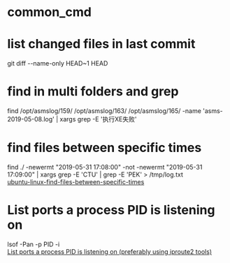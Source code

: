 # common_cmd

# list changed files in last commit
   git diff --name-only HEAD~1 HEAD

# find in multi folders and grep 
   find /opt/asmslog/159/ /opt/asmslog/163/ /opt/asmslog/165/ -name 'asms-2019-05-08.log' |  xargs grep -E '执行XE失败'

# find files between specific times
   find ./ -newermt "2019-05-31 17:08:00" -not -newermt "2019-05-31 17:09:00" | xargs grep -E 'CTU' | grep -E 'PEK' > /tmp/log.txt  
[ubuntu-linux-find-files-between-specific-times](https://superuser.com/questions/580273/ubuntu-linux-find-files-between-specific-times)

# List ports a process PID is listening on
   lsof -Pan -p PID -i  
[List ports a process PID is listening on (preferably using iproute2 tools)](https://unix.stackexchange.com/questions/157823/list-ports-a-process-pid-is-listening-on-preferably-using-iproute2-tools)
